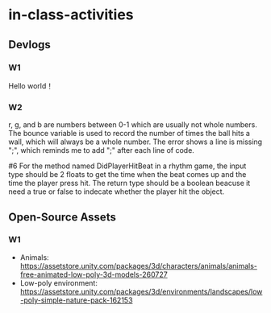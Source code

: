 # in-class-activities
## Devlogs
### W1
Hello world！

### W2
r, g, and b are numbers between 0-1 which are usually not whole numbers. 
The bounce variable is used to record the number of times the ball hits a wall, which will always be a whole number.
The error shows a line is missing ";", which reminds me to add ";" after each line of code.

#6
For the  method named DidPlayerHitBeat in a rhythm game, the input type should be 2 floats to get the time when the beat comes up and the time the player press hit.
The return type should be a boolean beacuse it need a true or false to indecate whether the player hit the object.

## Open-Source Assets
### W1
- Animals: https://assetstore.unity.com/packages/3d/characters/animals/animals-free-animated-low-poly-3d-models-260727 
- Low-poly environment: https://assetstore.unity.com/packages/3d/environments/landscapes/low-poly-simple-nature-pack-162153 
